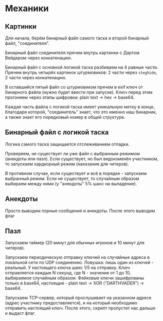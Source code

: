 # Механики

## Картинки 

Для начала, берём бинарный файл самого таска и второй бинарный файл, "соединителя". 

Бинарный файл соединителя прячем внутрь картинки с Дартом Вейдером через конкатенацию. 

Бинарный файл с основной логикой таска разбиваем на 4 равные части. Прячем внутрь четырёх картинок штурмовиков: 2 части через `steghide`, 2 части через конкатенацию.

В оставшийся пятый файл со штурмовиком прячем в exif ключ от бинарного файла (нужно будет ввести при запуске). Ключ перед этим прогоняем через этапы шифровки: plain text -> hex -> base64.

Каждая часть файла с логикой таска имеет уникальную метку в конце, благодаря которой, "соединитель" знает, что это именно наш бинарник, а также знает его порядковый номер в общей структуре.

## Бинарный файл с логикой таска

Логика самого таска защищается отслеживанием отладки. 

Проверяем, не существует ли уже файл с выбранным режимом (анекдоты или пазл). Если существует, но был видоизменён участником, то запускаем хардкорный режим (наказание для читеров).

В противном случае, если существует и всё в порядке - запускаем выбранный режим. Если не существует, то случайным образом выбираем между ними (у "анекдоты" 5% шанс на выпадение).

## Анекдоты 

Просто выводим лорные сообщения и анекдоты. После этого выводим флаг

## Пазл

Запускаем таймер (20 минут для обычных игроков и 10 минут для читеров).

Запускаем периодическую отправку ключей на случайные адреса в локальной сети по UDP соединению. Ловушка: лишь один из ключей - реальный. У настоящего ключа шанс 1/5 на отправку. Ключ отправляется каждые N секунд, где N - значение от 1 до 10, выбираемое случайным образом. 
Фейковые ключи зашифрованы только в base64, настоящие - plain text -> XOR ("DARTHVADER") -> base64. 

Запускаем TCP-сервер, который прослушивает на указанном адресе (адрес участнику предоставляется), и на который необходимо отправить настоящий ключ. После этого, скрипт пропустит нас дальше и выдаст флаг.




